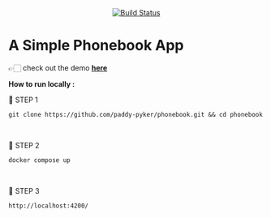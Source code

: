 <div align="center">
  
<a href="https://us-east-1.console.aws.amazon.com/codesuite/codebuild/846624869355/projects/phonebook/history?region=us-east-1&builds-meta=eyJmIjp7InRleHQiOiIifSwicyI6e30sIm4iOjIwLCJpIjowfQ" title="AWS CodeBuild">
   
   <img src= "https://codebuild.us-east-1.amazonaws.com/badges?uuid=eyJlbmNyeXB0ZWREYXRhIjoicmhxQ2l2NnFMV0dpKzdzMVpVQUM1cW1GdnlyZG5lYmFSUVRvdmlkRC9VNWdQalZ0bTREeXdWYkJzZ2M4Sm1adk45blN2M1VGTXdlaHNYU0ZhV2J0Y0VFPSIsIml2UGFyYW1ldGVyU3BlYyI6IjY2Rkl4Z0VTeHR1aklZLzAiLCJtYXRlcmlhbFNldFNlcmlhbCI6MX0%3D&branch=main" alt="Build Status" />
   
</a>
</div>


# A Simple Phonebook App


👉🏻 check out the demo **[here](https://phonebook.pyker.click)**
<br>

**How to run locally :**

🎯  STEP 1

    git clone https://github.com/paddy-pyker/phonebook.git && cd phonebook

<br>

🎯 STEP 2

    docker compose up

<br>

🎯 STEP 3

    http://localhost:4200/

